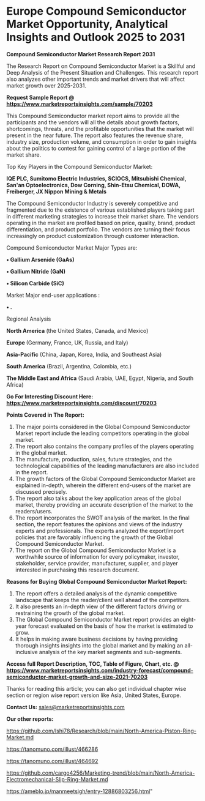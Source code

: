 # Europe Compound Semiconductor Market Opportunity, Analytical Insights and Outlook 2025 to 2031

<strong>Compound Semiconductor Market Research Report 2031</strong>

The Research Report on Compound Semiconductor Market is a Skillful and Deep Analysis of the Present Situation and Challenges. This research report also analyzes other important trends and market drivers that will affect market growth over 2025-2031.

<strong>Request Sample Report @ <a href=https://www.marketreportsinsights.com/sample/70203>https://www.marketreportsinsights.com/sample/70203</a></strong>

This Compound Semiconductor market report aims to provide all the participants and the vendors will all the details about growth factors, shortcomings, threats, and the profitable opportunities that the market will present in the near future. The report also features the revenue share, industry size, production volume, and consumption in order to gain insights about the politics to contest for gaining control of a large portion of the market share.

Top Key Players in the Compound Semiconductor Market:

<strong>IQE PLC, Sumitomo Electric Industries, SCIOCS, Mitsubishi Chemical, San'an Optoelectronics, Dow Corning, Shin-Etsu Chemical, DOWA, Freiberger, JX Nippon Mining & Metals</strong>

The Compound Semiconductor Industry is severely competitive and fragmented due to the existence of various established players taking part in different marketing strategies to increase their market share. The vendors operating in the market are profiled based on price, quality, brand, product differentiation, and product portfolio. The vendors are turning their focus increasingly on product customization through customer interaction.

Compound Semiconductor Market Major Types are:

<strong>• Gallium Arsenide (GaAs)

• Gallium Nitride (GaN)

• Silicon Carbide (SiC)</strong>

Market Major end-user applications :

<strong>• .</strong>

Regional Analysis

</u><strong><b>North America</b></strong> (the United States, Canada, and Mexico)

<strong><b>Europe </b></strong>(Germany, France, UK, Russia, and Italy)

<strong><b>Asia-Pacific</b></strong> (China, Japan, Korea, India, and Southeast Asia)

<strong><b>South America</b></strong> (Brazil, Argentina, Colombia, etc.)

<strong><b>The Middle East and Africa</b></strong> (Saudi Arabia, UAE, Egypt, Nigeria, and South Africa)

<strong>Go For Interesting Discount Here: <a href=https://www.marketreportsinsights.com/discount/70203>https://www.marketreportsinsights.com/discount/70203</a></strong>

<strong>Points Covered in The Report:</strong>
<ol>
  <li>The major points considered in the Global Compound Semiconductor Market report include the leading competitors operating in the global market.</li>
  <li>The report also contains the company profiles of the players operating in the global market.</li>
  <li>The manufacture, production, sales, future strategies, and the technological capabilities of the leading manufacturers are also included in the report.</li>
  <li>The growth factors of the Global Compound Semiconductor Market are explained in-depth, wherein the different end-users of the market are discussed precisely.</li>
  <li>The report also talks about the key application areas of the global market, thereby providing an accurate description of the market to the readers/users.</li>
  <li>The report incorporates the SWOT analysis of the market. In the final section, the report features the opinions and views of the industry experts and professionals. The experts analyzed the export/import policies that are favorably influencing the growth of the Global Compound Semiconductor Market.</li>
  <li>The report on the Global Compound Semiconductor Market is a worthwhile source of information for every policymaker, investor, stakeholder, service provider, manufacturer, supplier, and player interested in purchasing this research document.</li>
</ol>
<strong>Reasons for Buying Global Compound Semiconductor Market Report:</strong>

<ol>
  <li>The report offers a detailed analysis of the dynamic competitive landscape that keeps the reader/client well ahead of the competitors.</li>
  <li>It also presents an in-depth view of the different factors driving or restraining the growth of the global market.</li>
  <li>The Global Compound Semiconductor Market report provides an eight-year forecast evaluated on the basis of how the market is estimated to grow.</li>
  <li>It helps in making aware business decisions by having providing thorough insights insights into the global market and by making an all-inclusive analysis of the key market segments and sub-segments.</li>
</ol>
<strong>Access full Report Description, TOC, Table of Figure, Chart, etc. @ <a href=https://www.marketreportsinsights.com/industry-forecast/compound-semiconductor-market-growth-and-size-2021-70203>https://www.marketreportsinsights.com/industry-forecast/compound-semiconductor-market-growth-and-size-2021-70203</a></strong>


Thanks for reading this article; you can also get individual chapter wise section or region wise report version like Asia, United States, Europe.

<strong>Contact Us:</strong>
sales@marketreportsinsights.com

<strong>Our other reports:</strong>

<a href=https://github.com/Ishi78/Research/blob/main/North-America-Piston-Ring-Market.md>https://github.com/Ishi78/Research/blob/main/North-America-Piston-Ring-Market.md</a>

<a href=https://tanomuno.com/illust/466286>https://tanomuno.com/illust/466286</a>

<a href=https://tanomuno.com/illust/464692>https://tanomuno.com/illust/464692</a>

<a href=https://github.com/cargo4256/Marketing-trend/blob/main/North-America-Electromechanical-Slip-Ring-Market.md>https://github.com/cargo4256/Marketing-trend/blob/main/North-America-Electromechanical-Slip-Ring-Market.md</a>

<a href=https://ameblo.jp/manmeetsigh/entry-12886803256.html>https://ameblo.jp/manmeetsigh/entry-12886803256.html</a>"
